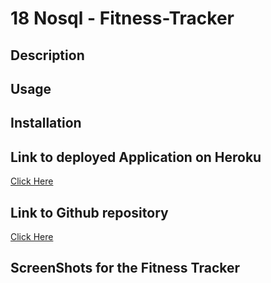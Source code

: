# 18 Nosql - Fitness-Tracker


## Description

## Usage

## Installation 

## Link to deployed Application on Heroku
[Click Here]()

## Link to Github repository
[Click Here](https://github.com/marcuslau0903/18-Fitness-Tracker)

## ScreenShots for the Fitness Tracker
